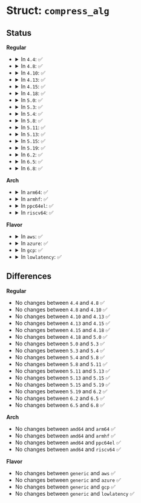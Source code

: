 # Struct: <code>compress_alg</code>

## Status
<b>Regular</b>
<ul>
<li>
<details>
<summary>In <code>4.4</code>: ✅</summary>

```c
struct compress_alg {
    int (*coa_compress)(struct crypto_tfm *, const u8 *, unsigned int, u8 *, unsigned int *);
    int (*coa_decompress)(struct crypto_tfm *, const u8 *, unsigned int, u8 *, unsigned int *);
};
```
</details>
</li>
<li>
<details>
<summary>In <code>4.8</code>: ✅</summary>

```c
struct compress_alg {
    int (*coa_compress)(struct crypto_tfm *, const u8 *, unsigned int, u8 *, unsigned int *);
    int (*coa_decompress)(struct crypto_tfm *, const u8 *, unsigned int, u8 *, unsigned int *);
};
```
</details>
</li>
<li>
<details>
<summary>In <code>4.10</code>: ✅</summary>

```c
struct compress_alg {
    int (*coa_compress)(struct crypto_tfm *, const u8 *, unsigned int, u8 *, unsigned int *);
    int (*coa_decompress)(struct crypto_tfm *, const u8 *, unsigned int, u8 *, unsigned int *);
};
```
</details>
</li>
<li>
<details>
<summary>In <code>4.13</code>: ✅</summary>

```c
struct compress_alg {
    int (*coa_compress)(struct crypto_tfm *, const u8 *, unsigned int, u8 *, unsigned int *);
    int (*coa_decompress)(struct crypto_tfm *, const u8 *, unsigned int, u8 *, unsigned int *);
};
```
</details>
</li>
<li>
<details>
<summary>In <code>4.15</code>: ✅</summary>

```c
struct compress_alg {
    int (*coa_compress)(struct crypto_tfm *, const u8 *, unsigned int, u8 *, unsigned int *);
    int (*coa_decompress)(struct crypto_tfm *, const u8 *, unsigned int, u8 *, unsigned int *);
};
```
</details>
</li>
<li>
<details>
<summary>In <code>4.18</code>: ✅</summary>

```c
struct compress_alg {
    int (*coa_compress)(struct crypto_tfm *, const u8 *, unsigned int, u8 *, unsigned int *);
    int (*coa_decompress)(struct crypto_tfm *, const u8 *, unsigned int, u8 *, unsigned int *);
};
```
</details>
</li>
<li>
<details>
<summary>In <code>5.0</code>: ✅</summary>

```c
struct compress_alg {
    int (*coa_compress)(struct crypto_tfm *, const u8 *, unsigned int, u8 *, unsigned int *);
    int (*coa_decompress)(struct crypto_tfm *, const u8 *, unsigned int, u8 *, unsigned int *);
};
```
</details>
</li>
<li>
<details>
<summary>In <code>5.3</code>: ✅</summary>

```c
struct compress_alg {
    int (*coa_compress)(struct crypto_tfm *, const u8 *, unsigned int, u8 *, unsigned int *);
    int (*coa_decompress)(struct crypto_tfm *, const u8 *, unsigned int, u8 *, unsigned int *);
};
```
</details>
</li>
<li>
<details>
<summary>In <code>5.4</code>: ✅</summary>

```c
struct compress_alg {
    int (*coa_compress)(struct crypto_tfm *, const u8 *, unsigned int, u8 *, unsigned int *);
    int (*coa_decompress)(struct crypto_tfm *, const u8 *, unsigned int, u8 *, unsigned int *);
};
```
</details>
</li>
<li>
<details>
<summary>In <code>5.8</code>: ✅</summary>

```c
struct compress_alg {
    int (*coa_compress)(struct crypto_tfm *, const u8 *, unsigned int, u8 *, unsigned int *);
    int (*coa_decompress)(struct crypto_tfm *, const u8 *, unsigned int, u8 *, unsigned int *);
};
```
</details>
</li>
<li>
<details>
<summary>In <code>5.11</code>: ✅</summary>

```c
struct compress_alg {
    int (*coa_compress)(struct crypto_tfm *, const u8 *, unsigned int, u8 *, unsigned int *);
    int (*coa_decompress)(struct crypto_tfm *, const u8 *, unsigned int, u8 *, unsigned int *);
};
```
</details>
</li>
<li>
<details>
<summary>In <code>5.13</code>: ✅</summary>

```c
struct compress_alg {
    int (*coa_compress)(struct crypto_tfm *, const u8 *, unsigned int, u8 *, unsigned int *);
    int (*coa_decompress)(struct crypto_tfm *, const u8 *, unsigned int, u8 *, unsigned int *);
};
```
</details>
</li>
<li>
<details>
<summary>In <code>5.15</code>: ✅</summary>

```c
struct compress_alg {
    int (*coa_compress)(struct crypto_tfm *, const u8 *, unsigned int, u8 *, unsigned int *);
    int (*coa_decompress)(struct crypto_tfm *, const u8 *, unsigned int, u8 *, unsigned int *);
};
```
</details>
</li>
<li>
<details>
<summary>In <code>5.19</code>: ✅</summary>

```c
struct compress_alg {
    int (*coa_compress)(struct crypto_tfm *, const u8 *, unsigned int, u8 *, unsigned int *);
    int (*coa_decompress)(struct crypto_tfm *, const u8 *, unsigned int, u8 *, unsigned int *);
};
```
</details>
</li>
<li>
<details>
<summary>In <code>6.2</code>: ✅</summary>

```c
struct compress_alg {
    int (*coa_compress)(struct crypto_tfm *, const u8 *, unsigned int, u8 *, unsigned int *);
    int (*coa_decompress)(struct crypto_tfm *, const u8 *, unsigned int, u8 *, unsigned int *);
};
```
</details>
</li>
<li>
<details>
<summary>In <code>6.5</code>: ✅</summary>

```c
struct compress_alg {
    int (*coa_compress)(struct crypto_tfm *, const u8 *, unsigned int, u8 *, unsigned int *);
    int (*coa_decompress)(struct crypto_tfm *, const u8 *, unsigned int, u8 *, unsigned int *);
};
```
</details>
</li>
<li>
<details>
<summary>In <code>6.8</code>: ✅</summary>

```c
struct compress_alg {
    int (*coa_compress)(struct crypto_tfm *, const u8 *, unsigned int, u8 *, unsigned int *);
    int (*coa_decompress)(struct crypto_tfm *, const u8 *, unsigned int, u8 *, unsigned int *);
};
```
</details>
</li>
</ul>
<b>Arch</b>
<ul>
<li>
<details>
<summary>In <code>arm64</code>: ✅</summary>

```c
struct compress_alg {
    int (*coa_compress)(struct crypto_tfm *, const u8 *, unsigned int, u8 *, unsigned int *);
    int (*coa_decompress)(struct crypto_tfm *, const u8 *, unsigned int, u8 *, unsigned int *);
};
```
</details>
</li>
<li>
<details>
<summary>In <code>armhf</code>: ✅</summary>

```c
struct compress_alg {
    int (*coa_compress)(struct crypto_tfm *, const u8 *, unsigned int, u8 *, unsigned int *);
    int (*coa_decompress)(struct crypto_tfm *, const u8 *, unsigned int, u8 *, unsigned int *);
};
```
</details>
</li>
<li>
<details>
<summary>In <code>ppc64el</code>: ✅</summary>

```c
struct compress_alg {
    int (*coa_compress)(struct crypto_tfm *, const u8 *, unsigned int, u8 *, unsigned int *);
    int (*coa_decompress)(struct crypto_tfm *, const u8 *, unsigned int, u8 *, unsigned int *);
};
```
</details>
</li>
<li>
<details>
<summary>In <code>riscv64</code>: ✅</summary>

```c
struct compress_alg {
    int (*coa_compress)(struct crypto_tfm *, const u8 *, unsigned int, u8 *, unsigned int *);
    int (*coa_decompress)(struct crypto_tfm *, const u8 *, unsigned int, u8 *, unsigned int *);
};
```
</details>
</li>
</ul>
<b>Flavor</b>
<ul>
<li>
<details>
<summary>In <code>aws</code>: ✅</summary>

```c
struct compress_alg {
    int (*coa_compress)(struct crypto_tfm *, const u8 *, unsigned int, u8 *, unsigned int *);
    int (*coa_decompress)(struct crypto_tfm *, const u8 *, unsigned int, u8 *, unsigned int *);
};
```
</details>
</li>
<li>
<details>
<summary>In <code>azure</code>: ✅</summary>

```c
struct compress_alg {
    int (*coa_compress)(struct crypto_tfm *, const u8 *, unsigned int, u8 *, unsigned int *);
    int (*coa_decompress)(struct crypto_tfm *, const u8 *, unsigned int, u8 *, unsigned int *);
};
```
</details>
</li>
<li>
<details>
<summary>In <code>gcp</code>: ✅</summary>

```c
struct compress_alg {
    int (*coa_compress)(struct crypto_tfm *, const u8 *, unsigned int, u8 *, unsigned int *);
    int (*coa_decompress)(struct crypto_tfm *, const u8 *, unsigned int, u8 *, unsigned int *);
};
```
</details>
</li>
<li>
<details>
<summary>In <code>lowlatency</code>: ✅</summary>

```c
struct compress_alg {
    int (*coa_compress)(struct crypto_tfm *, const u8 *, unsigned int, u8 *, unsigned int *);
    int (*coa_decompress)(struct crypto_tfm *, const u8 *, unsigned int, u8 *, unsigned int *);
};
```
</details>
</li>
</ul>

## Differences
<b>Regular</b>
<ul>
<li>
No changes between <code>4.4</code> and <code>4.8</code> ✅
</li>
<li>
No changes between <code>4.8</code> and <code>4.10</code> ✅
</li>
<li>
No changes between <code>4.10</code> and <code>4.13</code> ✅
</li>
<li>
No changes between <code>4.13</code> and <code>4.15</code> ✅
</li>
<li>
No changes between <code>4.15</code> and <code>4.18</code> ✅
</li>
<li>
No changes between <code>4.18</code> and <code>5.0</code> ✅
</li>
<li>
No changes between <code>5.0</code> and <code>5.3</code> ✅
</li>
<li>
No changes between <code>5.3</code> and <code>5.4</code> ✅
</li>
<li>
No changes between <code>5.4</code> and <code>5.8</code> ✅
</li>
<li>
No changes between <code>5.8</code> and <code>5.11</code> ✅
</li>
<li>
No changes between <code>5.11</code> and <code>5.13</code> ✅
</li>
<li>
No changes between <code>5.13</code> and <code>5.15</code> ✅
</li>
<li>
No changes between <code>5.15</code> and <code>5.19</code> ✅
</li>
<li>
No changes between <code>5.19</code> and <code>6.2</code> ✅
</li>
<li>
No changes between <code>6.2</code> and <code>6.5</code> ✅
</li>
<li>
No changes between <code>6.5</code> and <code>6.8</code> ✅
</li>
</ul>
<b>Arch</b>
<ul>
<li>
No changes between <code>amd64</code> and <code>arm64</code> ✅
</li>
<li>
No changes between <code>amd64</code> and <code>armhf</code> ✅
</li>
<li>
No changes between <code>amd64</code> and <code>ppc64el</code> ✅
</li>
<li>
No changes between <code>amd64</code> and <code>riscv64</code> ✅
</li>
</ul>
<b>Flavor</b>
<ul>
<li>
No changes between <code>generic</code> and <code>aws</code> ✅
</li>
<li>
No changes between <code>generic</code> and <code>azure</code> ✅
</li>
<li>
No changes between <code>generic</code> and <code>gcp</code> ✅
</li>
<li>
No changes between <code>generic</code> and <code>lowlatency</code> ✅
</li>
</ul>
